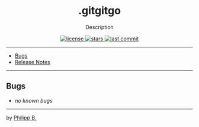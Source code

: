 <div align="center">
  <br />
  <!-- <img src="" alt=".gitgitgoLogo" width="30%"/> -->
  <h1>.gitgitgo</h1>
  <p>
     Description
  </p>
</div>

<!-- Badges -->
<div align="center">
   <a href="https://github.com/phil1436/.gitgitgo/blob/main/LICENSE">
       <img src="https://img.shields.io/github/license/phil1436/.gitgitgo" alt="license" />
   </a>
   <a href="https://github.com/phil1436/.gitgitgo/stargazers">
       <img src="https://img.shields.io/github/stars/phil1436/.gitgitgo" alt="stars" />
   </a>
   <a href="https://github.com/phil1436/.gitgitgo/commits/main">
       <img src="https://img.shields.io/github/last-commit/phil1436/.gitgitgo" alt="last commit" />
   </a>
</div>

---

-   [Bugs](#bugs)
-   [Release Notes](#release-notes)

---

## Bugs

-   _no known bugs_

---

by [Philipp B.](https://github.com/phil1436)
